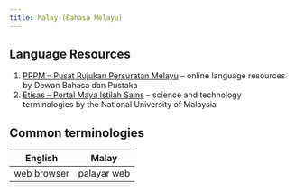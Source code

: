 ```yaml
---
title: Malay (Bahasa Melayu)
---
```


## Language Resources

1. [PRPM – Pusat Rujukan Persuratan Melayu](https://prpm.dbp.gov.my/) – online language resources by Dewan Bahasa dan Pustaka
2. [Etisas – Portal Maya Istilah Sains](http://appsmu.ukm.my/etisas/) – science and technology terminologies by the National University of Malaysia

## Common terminologies

| English | Malay |
| --- | ----------- |
| web browser | palayar web |
